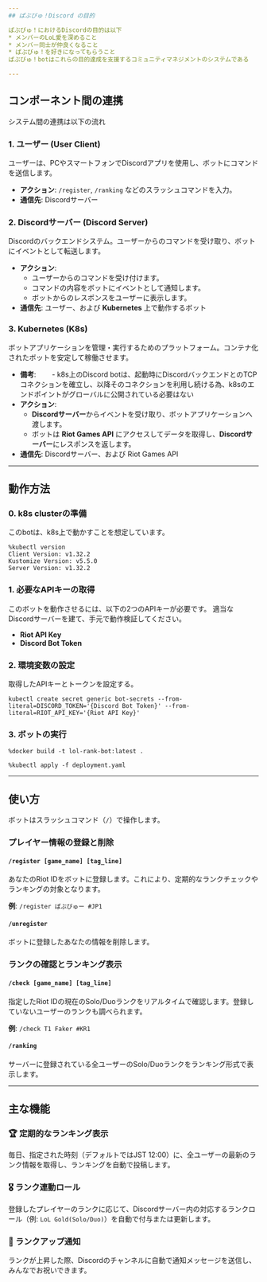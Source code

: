 ```yaml
---
## ぱぶびゅ！Discord の目的

ぱぶびゅ！におけるDiscordの目的は以下
* メンバーのLoL愛を深めること
* メンバー同士が仲良くなること
* ぱぶびゅ！を好きになってもらうこと
ぱぶびゅ！botはこれらの目的達成を支援するコミュニティマネジメントのシステムである

---
```

## コンポーネント間の連携
システム間の連携は以下の流れ

### 1. ユーザー (User Client)

ユーザーは、PCやスマートフォンでDiscordアプリを使用し、ボットにコマンドを送信します。

-   **アクション**: `/register`, `/ranking` などのスラッシュコマンドを入力。
-   **通信先**: Discordサーバー

### 2. Discordサーバー (Discord Server)

Discordのバックエンドシステム。ユーザーからのコマンドを受け取り、ボットにイベントとして転送します。

-   **アクション**:
    -   ユーザーからのコマンドを受け付けます。
    -   コマンドの内容をボットにイベントとして通知します。
    -   ボットからのレスポンスをユーザーに表示します。
-   **通信先**: ユーザー、および **Kubernetes** 上で動作するボット

### 3. Kubernetes (K8s)

ボットアプリケーションを管理・実行するためのプラットフォーム。コンテナ化されたボットを安定して稼働させます。

-   **備考**:
　　-   k8s上のDiscord botは、起動時にDiscordバックエンドとのTCPコネクションを確立し、以降そのコネクションを利用し続ける為、k8sのエンドポイントがグローバルに公開されている必要はない
-   **アクション**:
    -   **Discordサーバー**からイベントを受け取り、ボットアプリケーションへ渡します。
    -   ボットは **Riot Games API** にアクセスしてデータを取得し、**Discordサーバー**にレスポンスを返します。
-   **通信先**: Discordサーバー、および Riot Games API


---
## 動作方法

### 0. k8s clusterの準備

このbotは、k8s上で動かすことを想定しています。

```
%kubectl version
Client Version: v1.32.2
Kustomize Version: v5.5.0
Server Version: v1.32.2
```

### 1. 必要なAPIキーの取得

このボットを動作させるには、以下の2つのAPIキーが必要です。
適当なDiscordサーバーを建て、手元で動作検証してください。

* **Riot API Key**
* **Discord Bot Token**

### 2. 環境変数の設定

取得したAPIキーとトークンを設定する。

```
kubectl create secret generic bot-secrets --from-literal=DISCORD_TOKEN='{Discord Bot Token}' --from-literal=RIOT_API_KEY='{Riot API Key}'
```

### 3. ボットの実行


```
%docker build -t lol-rank-bot:latest .

%kubectl apply -f deployment.yaml
```

---

## 使い方

ボットはスラッシュコマンド（`/`）で操作します。

### プレイヤー情報の登録と削除

#### `/register [game_name] [tag_line]`

あなたのRiot IDをボットに登録します。これにより、定期的なランクチェックやランキングの対象となります。

**例**: `/register ぱぶびゅー #JP1`

#### `/unregister`

ボットに登録したあなたの情報を削除します。

### ランクの確認とランキング表示

#### `/check [game_name] [tag_line]`

指定したRiot IDの現在のSolo/Duoランクをリアルタイムで確認します。登録していないユーザーのランクも調べられます。

**例**: `/check T1 Faker #KR1`

#### `/ranking`

サーバーに登録されている全ユーザーのSolo/Duoランクをランキング形式で表示します。

---

## 主な機能

### 🏆 定期的なランキング表示

毎日、指定された時刻（デフォルトではJST 12:00）に、全ユーザーの最新のランク情報を取得し、ランキングを自動で投稿します。

### 🎖️ ランク連動ロール

登録したプレイヤーのランクに応じて、Discordサーバー内の対応するランクロール（例: `LoL Gold(Solo/Duo)`）を自動で付与または更新します。

### 🎉 ランクアップ通知

ランクが上昇した際、Discordのチャンネルに自動で通知メッセージを送信し、みんなでお祝いできます。
